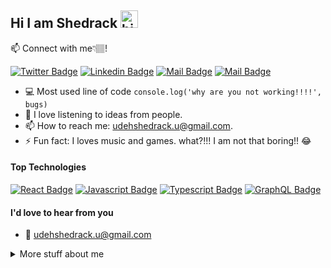 ## Hi I am Shedrack <img src="https://user-images.githubusercontent.com/1303154/88677602-1635ba80-d120-11ea-84d8-d263ba5fc3c0.gif" width="28px" height="28px" alt="hi">



:mailbox: Connect with me👇🏽!

[![Twitter Badge](https://img.shields.io/badge/-@4nOnymOu5_Dev-1ca0f1?style=flat&labelColor=1ca0f1&logo=twitter&logoColor=white&link=https://twitter.com/Ipenywis)](https://twitter.com/4nOnymOu5_Dev)  [![Linkedin Badge](https://img.shields.io/badge/-Shedrack-0e76a8?style=flat&labelColor=0e76a8&logo=linkedin&logoColor=white)](https://www.linkedin.com/in/udehshedrack/) [![Mail Badge](https://img.shields.io/badge/-@5h3dr4ck-e84393?style=flat&labelColor=e84393&logo=instagram&logoColor=white)](https://instagram.com/5h4dr4ck) [![Mail Badge](https://img.shields.io/badge/-shedrack-c0392b?style=flat&labelColor=c0392b&logo=gmail&logoColor=white)](mailto:udehshedrack.u@gmail.com)

<!-- TODO: Add last video link -->

- :computer: Most used line of code `console.log('why are you not working!!!!', bugs)`
- 🤔 I love listening to ideas from people.
- 📫 How to reach me: udehshedrack.u@gmail.com.
- ⚡ Fun fact: I loves music and games. what?!!! I am not that boring!! 😂

#### Top Technologies

<!-- TODO: Make technologies links takes you to repositories -->

[![React Badge](https://img.shields.io/badge/-React-61DBFB?style=for-the-badge&labelColor=black&logo=react&logoColor=61DBFB)](#) [![Javascript Badge](https://img.shields.io/badge/-Javascript-F0DB4F?style=for-the-badge&labelColor=black&logo=javascript&logoColor=F0DB4F)](#) [![Typescript Badge](https://img.shields.io/badge/-Typescript-007acc?style=for-the-badge&labelColor=black&logo=typescript&logoColor=007acc)](#)  [![GraphQL Badge](https://img.shields.io/badge/-GraphQl-e535ab?style=for-the-badge&labelColor=black&logo=node.js&logoColor=e535ab)](#)



#### I'd love to hear from you

- :email: udehshedrack.u@gmail.com


<!-- #### Profile Visits  -->

<!-- ![visitors](https://visitor-badge.glitch.me/badge?page_id=5h3d.5h3d) -->

<details>
<summary>
  More stuff about me
</summary>

<br >

I love sharing knowledge, and  helping other developers.


#### Coding Stats

<!--START_SECTION:waka-->
```text
HTML             ████████████████████▓░░░░   
CSS              ████████████████████▓░░░░   
JavaScript       ████████████████████▓░░░░   
React            ████████████████████▓░░░░
Tailwind Css     ████████████████████▓░░░░  
Next.js          ████████████░░░░░░░░░░░░░   
Solidity         █████████░░░░░░░░░░░░░░░░  
Typescript       █████████████████░░░░░░░░   



```
<!--END_SECTION:waka-->

